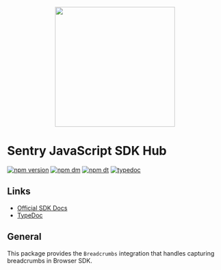 <p align="center">
  <a href="https://sentry.io" target="_blank" align="center">
    <img src="https://sentry-brand.storage.googleapis.com/sentry-logo-black.png" width="280">
  </a>
  <br />
</p>

# Sentry JavaScript SDK Hub

[![npm version](https://img.shields.io/npm/v/@sentry/transport-breadcrumbs.svg)](https://www.npmjs.com/package/@sentry/transport-breadcrumbs)
[![npm dm](https://img.shields.io/npm/dm/@sentry/transport-breadcrumbs.svg)](https://www.npmjs.com/package/@sentry/transport-breadcrumbs)
[![npm dt](https://img.shields.io/npm/dt/@sentry/transport-breadcrumbs.svg)](https://www.npmjs.com/package/@sentry/transport-breadcrumbs)
[![typedoc](https://img.shields.io/badge/docs-typedoc-blue.svg)](http://getsentry.github.io/sentry-javascript/)

## Links

- [Official SDK Docs](https://docs.sentry.io/quickstart/)
- [TypeDoc](http://getsentry.github.io/sentry-javascript/)

## General

This package provides the `Breadcrumbs` integration that handles capturing breadcrumbs in Browser SDK.
